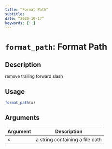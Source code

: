 ```yaml
---
title: “Format Path”
subtitle: 
date: “2020-10-17”
keywords: ['']
---
```



# `format_path`: Format Path

## Description


 remove trailing forward slash


## Usage

```r
format_path(x)
```


## Arguments

Argument      |Description
------------- |----------------
```x```     |     a string containing a file path

